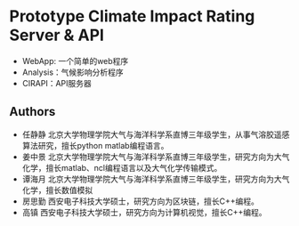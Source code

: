 # Prototype Climate Impact Rating Server & API
- WebApp: 一个简单的web程序
- Analysis：气候影响分析程序
- CIRAPI：API服务器

## Authors

* 任静静 北京大学物理学院大气与海洋科学系直博三年级学生，从事气溶胶遥感算法研究，擅长python matlab编程语言。
* 姜中景 北京大学物理学院大气与海洋科学系直博三年级学生，研究方向为大气化学，擅长matlab、ncl编程语言以及大气化学传输模式。
* 谭海月 北京大学物理学院大气与海洋科学系直博三年级学生，研究方向为大气化学，擅长数值模拟
* 房思勤 西安电子科技大学硕士，研究方向为区块链，擅长C++编程。
* 高镇 西安电子科技大学硕士，研究方向为计算机视觉，擅长C++编程。


